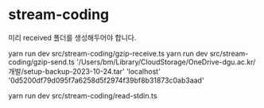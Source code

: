 # stream-coding

미리 received 폴더를 생성해두어야 합니다.

yarn run dev src/stream-coding/gzip-receive.ts
yarn run dev src/stream-coding/gzip-send.ts '/Users/bm/Library/CloudStorage/OneDrive-dgu.ac.kr/개발/setup-backup-2023-10-24.tar' 'localhost' '0d5200df79d095f7a6258d5f2974f39bf8b31873c0ab3aad'

yarn run dev src/stream-coding/read-stdin.ts
